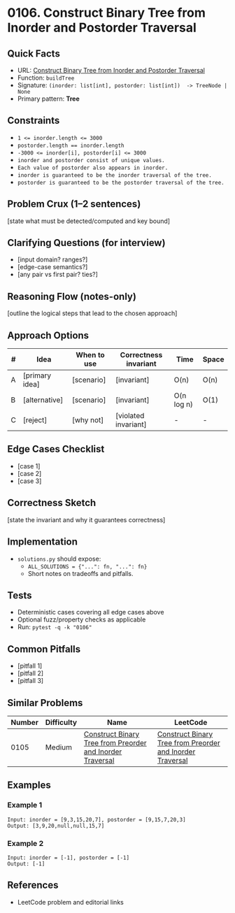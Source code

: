 # 0106. Construct Binary Tree from Inorder and Postorder Traversal

## Quick Facts

- URL:
  [Construct Binary Tree from Inorder and Postorder Traversal](https://leetcode.com/problems/construct-binary-tree-from-inorder-and-postorder-traversal/)
- Function: `buildTree`
- Signature: `(inorder: list[int], postorder: list[int])  -> TreeNode | None`
- Primary pattern: **Tree**

## Constraints

- `1 <= inorder.length <= 3000`
- `postorder.length == inorder.length`
- `-3000 <= inorder[i], postorder[i] <= 3000`
- `inorder and postorder consist of unique values.`
- `Each value of postorder also appears in inorder.`
- `inorder is guaranteed to be the inorder traversal of the tree.`
- `postorder is guaranteed to be the postorder traversal of the tree.`

## Problem Crux (1–2 sentences)

[state what must be detected/computed and key bound]

## Clarifying Questions (for interview)

- [input domain? ranges?]
- [edge-case semantics?]
- [any pair vs first pair? ties?]

## Reasoning Flow (notes-only)

[outline the logical steps that lead to the chosen approach]

## Approach Options

| #   | Idea           | When to use | Correctness invariant | Time       | Space |
| --- | -------------- | ----------- | --------------------- | ---------- | ----- |
| A   | [primary idea] | [scenario]  | [invariant]           | O(n)       | O(n)  |
| B   | [alternative]  | [scenario]  | [invariant]           | O(n log n) | O(1)  |
| C   | [reject]       | [why not]   | [violated invariant]  | -          | -     |

## Edge Cases Checklist

- [case 1]
- [case 2]
- [case 3]

## Correctness Sketch

[state the invariant and why it guarantees correctness]

## Implementation

- `solutions.py` should expose:
    - `ALL_SOLUTIONS = {"...": fn, "...": fn}`
    - Short notes on tradeoffs and pitfalls.

## Tests

- Deterministic cases covering all edge cases above
- Optional fuzz/property checks as applicable
- Run: `pytest -q -k "0106"`

## Common Pitfalls

- [pitfall 1]
- [pitfall 2]
- [pitfall 3]

## Similar Problems

| Number | Difficulty | Name                                                                                                                                     | LeetCode                                                                                                                                              |
| ------ | ---------- | ---------------------------------------------------------------------------------------------------------------------------------------- | ----------------------------------------------------------------------------------------------------------------------------------------------------- |
| 0105   | Medium     | [Construct Binary Tree from Preorder and Inorder Traversal](../0105-construct-binary-tree-from-preorder-and-inorder-traversal/readme.md) | [Construct Binary Tree from Preorder and Inorder Traversal](https://leetcode.com/problems/construct-binary-tree-from-preorder-and-inorder-traversal/) |

## Examples

### Example 1

```text
Input: inorder = [9,3,15,20,7], postorder = [9,15,7,20,3]
Output: [3,9,20,null,null,15,7]
```

### Example 2

```text
Input: inorder = [-1], postorder = [-1]
Output: [-1]
```

## References

- LeetCode problem and editorial links
